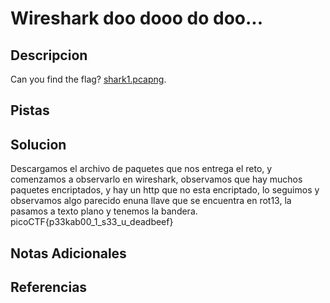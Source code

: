 # Wireshark doo dooo do doo...

## Descripcion
Can you find the flag? [shark1.pcapng](https://mercury.picoctf.net/static/d6f9aa16d2a2c51d2e431e658d87af9e/shark1.pcapng).

## Pistas

## Solucion 
Descargamos el archivo de paquetes que nos entrega el reto, y comenzamos a observarlo en wireshark, observamos que hay muchos paquetes encriptados, y hay un http que no esta encriptado, lo seguimos y observamos algo parecido enuna llave que se encuentra en rot13, la pasamos a texto plano y tenemos la bandera.
picoCTF{p33kab00_1_s33_u_deadbeef}

## Notas Adicionales

## Referencias